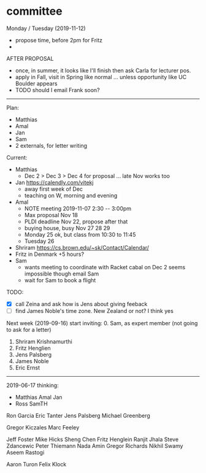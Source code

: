 committee
===

Monday / Tuesday (2019-11-12)
- propose time, before 2pm for Fritz
- 

AFTER PROPOSAL
- once, in summer, it looks like I'll finish then ask Carla for lecturer pos.
- apply in Fall, visit in Spring like normal ... unless opportunity like UC Boulder appears
- TODO should I email Frank soon?

- - -

Plan:
- Matthias
- Amal
- Jan
- Sam
- 2 externals, for letter writing

Current:
- Matthias
  + Dec 2 > Dec 3 > Dec 4 for proposal ... late Nov works too
- Jan
  https://calendly.com/vitekj
  + away first week of Dec
  + teaching on W, morning and evening
- Amal
  + NOTE meeting 2019-11-07 2:30 -- 3:00pm
  + Max proposal Nov 18
  + PLDI deadline Nov 22, propose after that
  + buying house, busy Nov 27 28 29
  + Monday 25 ok, but class from 10:30 to 11:45
  + Tuesday 26 
- Shriram
  https://cs.brown.edu/~sk/Contact/Calendar/
- Fritz
  in Denmark +5 hours?
- Sam
  + wants meeting to coordinate with Racket cabal on Dec 2 seems impossible though email Sam
  + wait for Sam to book a flight

TODO:
- [X] call Zeina and ask how is Jens about giving feeback
- [ ] find James Noble's time zone. New Zealand or not?
      I think yes

Next week (2019-09-16) start inviting:
0. Sam, as expert member (not going to ask for a letter)
1. Shriram Krishnamurthi
2. Fritz Henglien
3. Jens Palsberg
4. James Noble
5. Eric Ernst

- - -

2019-06-17 thinking:
- Matthias Amal Jan
- Ross SamTH

Ron Garcia
Eric Tanter
Jens Palsberg
Michael Greenberg

Gregor Kiczales
Marc Feeley

Jeff Foster
Mike Hicks
Sheng Chen
Fritz Henglein
Ranjit Jhala
Steve Zdancewic
Peter Thiemann
Nada Amin
Gregor Richards
Nikhil Swamy
Aseem Rastogi

Aaron Turon
Felix Klock
